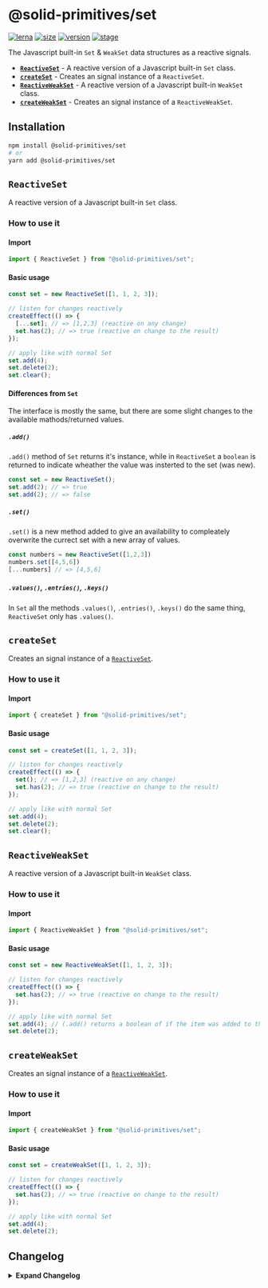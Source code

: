 # @solid-primitives/set

[![lerna](https://img.shields.io/badge/maintained%20with-lerna-cc00ff.svg?style=for-the-badge)](https://lerna.js.org/)
[![size](https://img.shields.io/bundlephobia/minzip/@solid-primitives/set?style=for-the-badge&label=size)](https://bundlephobia.com/package/@solid-primitives/set)
[![version](https://img.shields.io/npm/v/@solid-primitives/set?style=for-the-badge)](https://www.npmjs.com/package/@solid-primitives/set)
[![stage](https://img.shields.io/endpoint?style=for-the-badge&url=https%3A%2F%2Fraw.githubusercontent.com%2Fdavedbase%2Fsolid-primitives%2Fmain%2Fassets%2Fbadges%2Fstage-1.json)](https://github.com/davedbase/solid-primitives#contribution-process)

The Javascript built-in `Set` & `WeakSet` data structures as a reactive signals.

- **[`ReactiveSet`](#ReactiveSet)** - A reactive version of a Javascript built-in `Set` class.
- **[`createSet`](#createSet)** - Creates an signal instance of a `ReactiveSet`.
- **[`ReactiveWeakSet`](#ReactiveWeakSet)** - A reactive version of a Javascript built-in `WeakSet` class.
- **[`createWeakSet`](#createWeakSet)** - Creates an signal instance of a `ReactiveWeakSet`.

## Installation

```bash
npm install @solid-primitives/set
# or
yarn add @solid-primitives/set
```

## `ReactiveSet`

A reactive version of a Javascript built-in `Set` class.

### How to use it

#### Import

```ts
import { ReactiveSet } from "@solid-primitives/set";
```

#### Basic usage

```ts
const set = new ReactiveSet([1, 1, 2, 3]);

// listen for changes reactively
createEffect(() => {
  [...set]; // => [1,2,3] (reactive on any change)
  set.has(2); // => true (reactive on change to the result)
});

// apply like with normal Set
set.add(4);
set.delete(2);
set.clear();
```

#### Differences from `Set`

The interface is mostly the same, but there are some slight changes to the available mathods/returned values.

##### `.add()`

`.add()` method of `Set` returns it's instance, while in `ReactiveSet` a `boolean` is returned to indicate wheather the value was insterted to the set (was new).

```ts
const set = new ReactiveSet();
set.add(2); // => true
set.add(2); // => false
```

##### `.set()`

`.set()` is a new method added to give an availability to compleately overwrite the currect set with a new array of values.

```ts
const numbers = new ReactiveSet([1,2,3])
numbers.set([4,5,6])
[...numbers] // => [4,5,6]
```

##### `.values()`, `.entries()`, `.keys()`

In `Set` all the methods `.values()`, `.entries()`, `.keys()` do the same thing, `ReactiveSet` only has `.values()`.

## `createSet`

Creates an signal instance of a [`ReactiveSet`](#reactiveset).

### How to use it

#### Import

```ts
import { createSet } from "@solid-primitives/set";
```

#### Basic usage

```ts
const set = createSet([1, 1, 2, 3]);

// listen for changes reactively
createEffect(() => {
  set(); // => [1,2,3] (reactive on any change)
  set.has(2); // => true (reactive on change to the result)
});

// apply like with normal Set
set.add(4);
set.delete(2);
set.clear();
```

## `ReactiveWeakSet`

A reactive version of a Javascript built-in `WeakSet` class.

### How to use it

#### Import

```ts
import { ReactiveWeakSet } from "@solid-primitives/set";
```

#### Basic usage

```ts
const set = new ReactiveWeakSet([1, 1, 2, 3]);

// listen for changes reactively
createEffect(() => {
  set.has(2); // => true (reactive on change to the result)
});

// apply like with normal Set
set.add(4); // (.add() returns a boolean of if the item was added to the set)
set.delete(2);
```

## `createWeakSet`

Creates an signal instance of a [`ReactiveWeakSet`](#reactiveWeakset).

### How to use it

#### Import

```ts
import { createWeakSet } from "@solid-primitives/set";
```

#### Basic usage

```ts
const set = createWeakSet([1, 1, 2, 3]);

// listen for changes reactively
createEffect(() => {
  set.has(2); // => true (reactive on change to the result)
});

// apply like with normal Set
set.add(4);
set.delete(2);
```

## Changelog

<details>
<summary><b>Expand Changelog</b></summary>

0.0.100

Initial release of the package.

</details>
